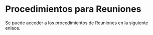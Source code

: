 # Procedimientos para Reuniones

Se puede acceder a los procedimientos de Reuniones en la siguiente enlace.

